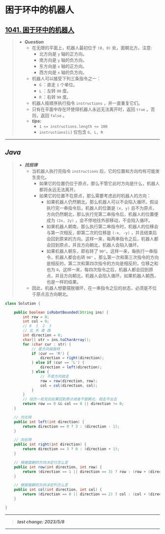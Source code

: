 # 困于环中的机器人

## [1041. 困于环中的机器人](https://leetcode.cn/problems/robot-bounded-in-circle/)

> - ***Question***
>   - 在无限的平面上，机器人最初位于 `(0, 0)` 处，面朝北方。注意:
>     - 北方向是 `y` 轴的正方向。
>     - 南方向是 `y` 轴的负方向。
>     - 东方向是 `x` 轴的正方向。
>     - 西方向是 `x` 轴的负方向。
>   - 机器人可以接受下列三条指令之一：
>     - `G` ：直走 `1` 个单位。
>     - `L` ：左转 `90` 度。
>     - `R` ：右转 `90` 度。
>   - 机器人按顺序执行指令 `instructions` ，并一直重复它们。
>   - 只有在平面中存在环使得机器人永远无法离开时，返回 `true` 。否则，返回 `false` 。
>   - ***tips:***
>     - `1 <= instructions.length <= 100`
>     - `instructions[i]` 仅包含 `G, L, R`

---

## *Java*

> - ***找规律***
>   - 当机器人执行完指令 `instructions` 后，它的位置和方向均有可能发生变化。
>     - 如果它的位置仍位于原点，那么不管它此时方向是什么，机器人都将永远无法离开。
>     - 如果它的位置不在原点，那么需要考虑此时机器人的方向：
>       - 如果机器人仍然朝北，那么机器人可以不会陷入循环。假设执行完一串指令后，机器人的位置是 `(x, y)` 且不为原点，方向仍然朝北，那么执行完第二串指令后，机器人的位置便成为 `(2x, 2y)` ，会不停地往外部移动，不会陷入循环。
>       - 如果机器人朝南，那么执行第二串指令时，机器人的位移会与第一次相反，即第二次的位移是 `(-x, -y)` ，并且结束后会回到原来的方向。这样一来，每两串指令之后，机器人都会回到原点，并且方向朝北，机器人会陷入循环。
>       - 如果机器人朝东，即右转了 `90°`。这样一来，每执行一串指令，机器人都会右转 `90°` 。那么第一次和第三次指令的方向是相反的，第二次和第四次指令的方向是相反的，位移之和也为 `0`，这样一来，每四次指令之后，机器人都会回到原点，并且方向朝北，机器人会陷入循环。如果机器人朝西，也是一样的结果。
>   - 因此，机器人想要摆脱循环，在一串指令之后的状态，必须是不位于原点且方向朝北。

```java
class Solution {

    public boolean isRobotBounded(String ins) {
        int row = 0;
        int col = 0;
        // 0  1  2  3
        // 北 东 南 西
        int direction = 0;
        char[] str = ins.toCharArray();
        for (char cur : str) {
            // 是方向就旋转
            if (cur == 'R') {
                direction = right(direction);
            } else if (cur == 'L') {
                direction = left(direction);
            } else {
                // 不是方向就走
                row = row(direction, row);
                col = col(direction, col);
            }
        }
        // 经历一轮完后如果回到原点或者不面朝北，就走不出去
        return row == 0 && col == 0 || direction != 0;
    }

    // 向左转
    public int left(int direction) {
        return direction == 0 ? 3 : (direction - 1);
    }

    // 向右转
    public int right(int direction) {
        return direction == 3 ? 0 : (direction + 1);
    }

    // 根据面朝的方向决定行怎么变
    public int row(int direction, int row) {
        return (direction == 1 || direction == 3) ? row : (row + (direction == 0 ? 1 : -1));
    }

    // 根据面朝的方向决定列怎么变
    public int col(int direction, int col) {
        return (direction == 0 || direction == 2) ? col : (col + (direction == 1 ? 1 : -1));
    }

}
```

---

> ***last change: 2023/5/8***

---
